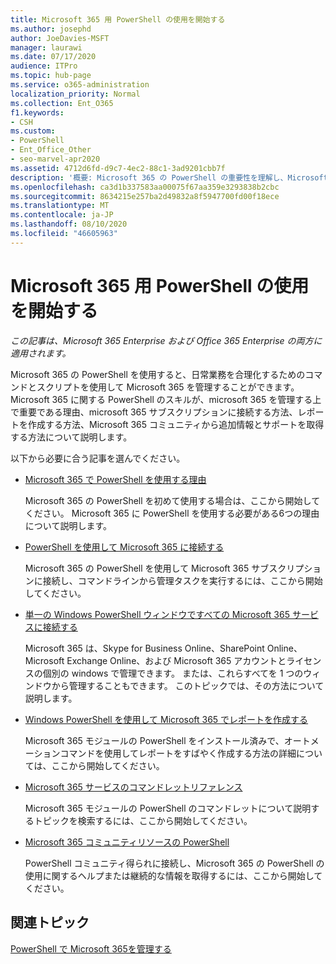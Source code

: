 ```yaml
---
title: Microsoft 365 用 PowerShell の使用を開始する
ms.author: josephd
author: JoeDavies-MSFT
manager: laurawi
ms.date: 07/17/2020
audience: ITPro
ms.topic: hub-page
ms.service: o365-administration
localization_priority: Normal
ms.collection: Ent_O365
f1.keywords:
- CSH
ms.custom:
- PowerShell
- Ent_Office_Other
- seo-marvel-apr2020
ms.assetid: 4712d6fd-d9c7-4ec2-88c1-3ad9201cbb7f
description: '概要: Microsoft 365 の PowerShell の重要性を理解し、Microsoft 365 テナントに接続し、ヘルプを取得します。'
ms.openlocfilehash: ca3d1b337583aa00075f67aa359e3293838b2cbc
ms.sourcegitcommit: 8634215e257ba2d49832a8f5947700fd00f18ece
ms.translationtype: MT
ms.contentlocale: ja-JP
ms.lasthandoff: 08/10/2020
ms.locfileid: "46605963"
---
```

# <a name="getting-started-with-powershell-for-microsoft-365"></a>Microsoft 365 用 PowerShell の使用を開始する

*この記事は、Microsoft 365 Enterprise および Office 365 Enterprise の両方に適用されます。*

Microsoft 365 の PowerShell を使用すると、日常業務を合理化するためのコマンドとスクリプトを使用して Microsoft 365 を管理することができます。 Microsoft 365 に関する PowerShell のスキルが、microsoft 365 を管理する上で重要である理由、microsoft 365 サブスクリプションに接続する方法、レポートを作成する方法、Microsoft 365 コミュニティから追加情報とサポートを取得する方法について説明します。
  
以下から必要に合う記事を選んでください。
  
- [Microsoft 365 で PowerShell を使用する理由](why-you-need-to-use-office-365-powershell.md)
    
    Microsoft 365 の PowerShell を初めて使用する場合は、ここから開始してください。 Microsoft 365 に PowerShell を使用する必要がある6つの理由について説明します。 
    
- [PowerShell を使用して Microsoft 365 に接続する](connect-to-office-365-powershell.md)
    
    Microsoft 365 の PowerShell を使用して Microsoft 365 サブスクリプションに接続し、コマンドラインから管理タスクを実行するには、ここから開始してください。
    
- [単一の Windows PowerShell ウィンドウですべての Microsoft 365 サービスに接続する](connect-to-all-office-365-services-in-a-single-windows-powershell-window.md)
    
    Microsoft 365 は、Skype for Business Online、SharePoint Online、Microsoft Exchange Online、および Microsoft 365 アカウントとライセンスの個別の windows で管理できます。 または、これらすべてを 1 つのウィンドウから管理することもできます。 このトピックでは、その方法について説明します。
    
- [Windows PowerShell を使用して Microsoft 365 でレポートを作成する](use-windows-powershell-to-create-reports-in-office-365.md)
    
    Microsoft 365 モジュールの PowerShell をインストール済みで、オートメーションコマンドを使用してレポートをすばやく作成する方法の詳細については、ここから開始してください。 
    
- [Microsoft 365 サービスのコマンドレットリファレンス](cmdlet-references-for-office-365-services.md)
    
    Microsoft 365 モジュールの PowerShell のコマンドレットについて説明するトピックを検索するには、ここから開始してください。
    
- [Microsoft 365 コミュニティリソースの PowerShell](office-365-powershell-community-resources.md)
    
    PowerShell コミュニティ得られに接続し、Microsoft 365 の PowerShell の使用に関するヘルプまたは継続的な情報を取得するには、ここから開始してください。
    
## <a name="related-topics"></a>関連トピック

[PowerShell で Microsoft 365を管理する](manage-office-365-with-office-365-powershell.md)

